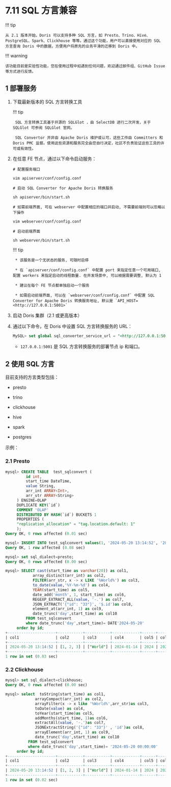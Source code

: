 # 7.11 SQL 方言兼容

!!! tip

    从 2.1 版本开始，Doris 可以支持多种 SQL 方言，如 Presto、Trino、Hive、PostgreSQL、Spark、Clickhouse 等等。通过这个功能，用户可以直接使用对应的 SQL 方言查询 Doris 中的数据，方便用户将原先的业务平滑的迁移到 Doris 中。

!!! warning

    该功能目前是实验性功能，您在使用过程中如遇到任何问题，欢迎通过邮件组、GitHub Issue 等方式进行反馈。

## 1 部署服务

1. 下载最新版本的 SQL 方言转换工具

    !!! tip

        SQL 方言转换工具基于开源的 SQLGlot ，由 SelectDB 进行二次开发，关于 SQLGlot 可参阅 SQLGlot 官网。

        SQL Convertor 并非由 Apache Doris 维护或认可，这些工作由 Committers 和 Doris PMC 监督。使用这些资源和服务完全由您自行决定，社区不负责验证这些工具的许可或有效性。

2. 在任意 FE 节点，通过以下命令启动服务：

    ```shell
    # 配置服务端口

    vim apiserver/conf/config.conf

    # 启动 SQL Converter for Apache Doris 转换服务

    sh apiserver/bin/start.sh

    # 如需前端界面, 可在 webserver 中配置相应的端口并启动, 不需要前端则可以忽略以下操作

    vim webserver/conf/config.conf

    # 启动前端界面

    sh webserver/bin/start.sh
    ```

    !!! tip

        * 该服务是一个无状态的服务, 可随时启停

        * 在 `apiserver/conf/config.conf` 中配置 port 来指定任意一个可用端口, 配置 workers 来指定启动的线程数量. 在并发场景中, 可以根据需要调整, 默认为 1

        * 建议在每个 FE 节点都单独启动一个服务

        * 如需启动前端界面, 可以在 `webserver/conf/config.conf` 中配置 SQL Converter for Apache Doris 转换服务地址, 默认是 `API_HOST=<http://127.0.0.1:5001>`

3. 启动 Doris 集群（2.1 或更高版本）

4. 通过以下命令，在 Doris 中设置 SQL 方言转换服务的 URL：

    ```sql
    MySQL> set global sql_converter_service_url = "<http://127.0.0.1:5001/api/v1/convert>"
    ```

    * `127.0.0.1:5001` 是 SQL 方言转换服务的部署节点 ip 和端口。

## 2 使用 SQL 方言

目前支持的方言类型包括：

* presto

* trino

* clickhouse

* hive

* spark

* postgres

示例：

### 2.1 Presto

```sql
mysql> CREATE TABLE  test_sqlconvert (
         id int,
         start_time DateTime,
         value String,
         arr_int ARRAY<Int>,
         arr_str ARRAY<String>
     ) ENGINE=OLAP
     DUPLICATE KEY(`id`)
     COMMENT 'OLAP'
     DISTRIBUTED BY HASH(`id`) BUCKETS 1
     PROPERTIES (
     "replication_allocation" = "tag.location.default: 1"
     );
Query OK, 0 rows affected (0.01 sec)

mysql> INSERT INTO test_sqlconvert values(1, '2024-05-20 13:14:52', '2024-01-14',[1, 2, 3, 3], ['Hello', 'World']);
Query OK, 1 row affected (0.08 sec)

mysql> set sql_dialect=presto;
Query OK, 0 rows affected (0.00 sec)

mysql> SELECT cast(start_time as varchar(20)) as col1,
            array_distinct(arr_int) as col2,
            FILTER(arr_str, x -> x LIKE '%World%') as col3,
            to_date(value,'%Y-%m-%d') as col4,
            YEAR(start_time) as col5,
            date_add('month', 1, start_time) as col6,
            REGEXP_EXTRACT_ALL(value, '-.') as col7,
            JSON_EXTRACT('{"id": "33"}', '$.id')as col8,
            element_at(arr_int, 1) as col9,
            date_trunc('day',start_time) as col10
         FROM test_sqlconvert
         where date_trunc('day',start_time)= DATE'2024-05-20'
     order by id;
+---------------------+-----------+-----------+------------+------+---------------------+-------------+------+------+---------------------+
| col1                | col2      | col3      | col4       | col5 | col6                | col7        | col8 | col9 | col10               |
+---------------------+-----------+-----------+------------+------+---------------------+-------------+------+------+---------------------+
| 2024-05-20 13:14:52 | [1, 2, 3] | ["World"] | 2024-01-14 | 2024 | 2024-06-20 13:14:52 | ['-0','-1'] | "33" |    1 | 2024-05-20 00:00:00 |
+---------------------+-----------+-----------+------------+------+---------------------+-------------+------+------+---------------------+
1 row in set (0.03 sec)
```

### 2.2 Clickhouse

```sql
mysql> set sql_dialect=clickhouse;
Query OK, 0 rows affected (0.00 sec)

mysql> select  toString(start_time) as col1,
             arrayCompact(arr_int) as col2,
             arrayFilter(x -> x like '%World%',arr_str)as col3,
             toDate(value) as col4,
             toYear(start_time)as col5,
             addMonths(start_time, 1)as col6,
             extractAll(value, '-.')as col7,
             JSONExtractString('{"id": "33"}' , 'id')as col8,
             arrayElement(arr_int, 1) as col9,
             date_trunc('day',start_time) as col10
          FROM test_sqlconvert
          where date_trunc('day',start_time)= '2024-05-20 00:00:00'
     order by id;
+---------------------+-----------+-----------+------------+------+---------------------+-------------+------+------+---------------------+
| col1                | col2      | col3      | col4       | col5 | col6                | col7        | col8 | col9 | col10               |
+---------------------+-----------+-----------+------------+------+---------------------+-------------+------+------+---------------------+
| 2024-05-20 13:14:52 | [1, 2, 3] | ["World"] | 2024-01-14 | 2024 | 2024-06-20 13:14:52 | ['-0','-1'] | "33" |    1 | 2024-05-20 00:00:00 |
+---------------------+-----------+-----------+------------+------+---------------------+-------------+------+------+---------------------+
1 row in set (0.02 sec)
```

